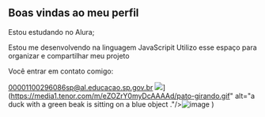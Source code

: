 ## Boas vindas ao meu perfil

Estou estudando no Alura;

Estou me desenvolvendo na linguagem JavaScripit
Utilizo esse espaço para organizar e compartilhar meu projeto

Você entrar em contato comigo: 

00001100296086sp@al.educacao.sp.gov.br
![]([)](https://media1.tenor.com/m/eZOZrY0myDcAAAAd/pato-girando.gif" alt="a duck with a green beak is sitting on a blue object ."/>![image](https://github.com/user-attachments/assets/e388b8e5-4d21-45b2-ae17-bb5c71bfcf32)
)

